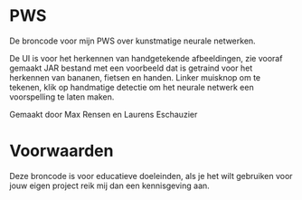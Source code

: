 # PWS
De broncode voor mijn PWS over kunstmatige neurale netwerken.

De UI is voor het herkennen van handgetekende afbeeldingen, zie vooraf gemaakt JAR bestand met een voorbeeld dat is getraind voor het herkennen van bananen, fietsen en handen.
Linker muisknop om te tekenen, klik op handmatige detectie om het neurale netwerk een voorspelling te laten maken.

Gemaakt door Max Rensen en Laurens Eschauzier

# Voorwaarden
Deze broncode is voor educatieve doeleinden, als je het wilt gebruiken voor jouw eigen project reik mij dan een kennisgeving aan.
